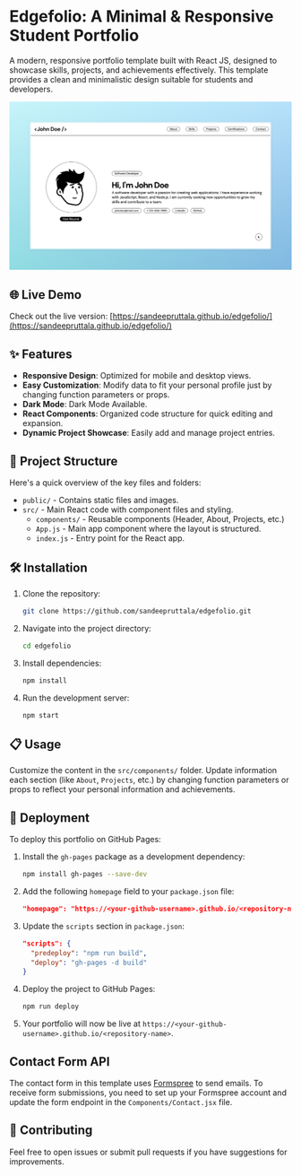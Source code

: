 # Edgefolio: A Minimal & Responsive Student Portfolio

A modern, responsive portfolio template built with React JS, designed to showcase skills, projects, and achievements effectively. This template provides a clean and minimalistic design suitable for students and developers.

[![Project Screenshot](./src/Assets/thumbnail.jpeg)](https://sandeepruttala.github.io/edgefolio/)

## 🌐 Live Demo

Check out the live version: [https://sandeepruttala.github.io/edgefolio/](https://sandeepruttala.github.io/edgefolio/)

## ✨ Features

- **Responsive Design**: Optimized for mobile and desktop views.
- **Easy Customization**: Modify data to fit your personal profile just by changing function parameters or props.
- **Dark Mode**: Dark Mode Available.
- **React Components**: Organized code structure for quick editing and expansion.
- **Dynamic Project Showcase**: Easily add and manage project entries.

## 📂 Project Structure

Here's a quick overview of the key files and folders:

- `public/` - Contains static files and images.
- `src/` - Main React code with component files and styling.
  - `components/` - Reusable components (Header, About, Projects, etc.)
  - `App.js` - Main app component where the layout is structured.
  - `index.js` - Entry point for the React app.

## 🛠️ Installation

1. Clone the repository:
   ```bash
   git clone https://github.com/sandeepruttala/edgefolio.git
   ```
2. Navigate into the project directory:
   ```bash
   cd edgefolio
   ```
3. Install dependencies:
   ```bash
   npm install
   ```
4. Run the development server:
   ```bash
   npm start
   ```

## 📋 Usage

Customize the content in the `src/components/` folder. Update information each section (like `About`, `Projects`, etc.) by changing function parameters or props to reflect your personal information and achievements.

## 🚀 Deployment

To deploy this portfolio on GitHub Pages:

1. Install the `gh-pages` package as a development dependency:

   ```bash
   npm install gh-pages --save-dev
   ```

2. Add the following `homepage` field to your `package.json` file:

   ```json
   "homepage": "https://<your-github-username>.github.io/<repository-name>"
   ```

3. Update the `scripts` section in `package.json`:

   ```json
   "scripts": {
     "predeploy": "npm run build",
     "deploy": "gh-pages -d build"
   }
   ```

4. Deploy the project to GitHub Pages:

   ```bash
   npm run deploy
   ```

5. Your portfolio will now be live at `https://<your-github-username>.github.io/<repository-name>`.

## Contact Form API

The contact form in this template uses [Formspree](https://formspree.io/) to send emails. To receive form submissions, you need to set up your Formspree account and update the form endpoint in the `Components/Contact.jsx` file.

## 🤝 Contributing

Feel free to open issues or submit pull requests if you have suggestions for improvements.
